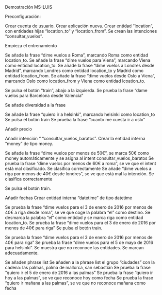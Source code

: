 Demostración MS-LUIS



Preconfiguración:

Crear cuenta de usuario.
Crear aplicación nueva.
Crear entidad “location”, con entidades hijas “location_to” y “location_from”.
Se crean las intenciones “consultar_vuelos”.

Empieza el entrenamiento

Se añade la frase “dime vuelos a Roma”, marcando Roma como entidad location_to.
Se añade la frase “dime vuelos para Viena”, marcando Viena como entidad location_to.
Se añade la frase “dime vuelos a Londres desde Madrid”, marcando Londres como entidad location_to y Madrid como entidad lcoation_from.
Se añade la frase “dime vuelos desde Oslo a Viena”, marcando Oslo como location_from y Viena como entidad lcoation_to.

Se pulsa el botón “train”, abajo a la izquierda.
Se prueba la frase “dame vuelos para Barcelona desde Valencia”

Se añade diversidad a la frase

Se añade la frase “quiero ir a helsinki”, marcando helsinki como location_to 
Se pulsa el botón train
Se prueba la frase “cuanto me cuesta ir a oslo”

Añadir precio

Añadir intención “ “consultar_vuelos_baratos”.
Crear la entidad interna “money” de tipo money.

Se añade la frase “dime vuelos por menos de 50€”, se marca 50€ como money automáticamente y se asigna al intent consultar_vuelos_baratos
Se prueba la frase “dime vuelos por menos de 60€ a roma”, se ve que el intent está mal clasificado. Se clasifica correctamente
Se añade “dime vuelos a riga por menos de 40€ desde londres”, se ve que está mal la intención. Se clasifica correctamente

Se pulsa el botón train.

Añadir fechas
Crear entidad interna “datetime” de tipo datetime

Se prueba la frase “dime vuelos para el 3 de enero de 2016 por menos de 40€ a riga desde roma”, se ve que coge la palabra “el” como destino. Se desmarca la palabra “el” como entidad y se marca riga como entidad location_to.
Se prueba la frase “dime vuelos para el 3 de enero de 2016 por menos de 40€ para riga”
Se pulsa el botón train.

Se prueba la frase “dime vuelos para el 3 de enero de 2016 por menos de 40€ para riga”
Se prueba la frase “dime vuelos para el 5 de mayo de 2016 para helsinki”. Se muestra que no reconoce las entidades. Se marcan adecuadamente.

Se añaden phrase list
Se añaden a la phrase list el grupo “ciudades” con la cadena: las palmas, palma de mallorca, san sebastián
Se prueba la frase “quiero ir el 5 de enero de 2016 a las palmas”
Se prueba la frase “quiero ir hoy a las palmas”, se ve que reconoce hoy como fecha
Se prueba la frase “quiero ir mañana a las palmas”, se ve que no reconoce mañana como fecha

